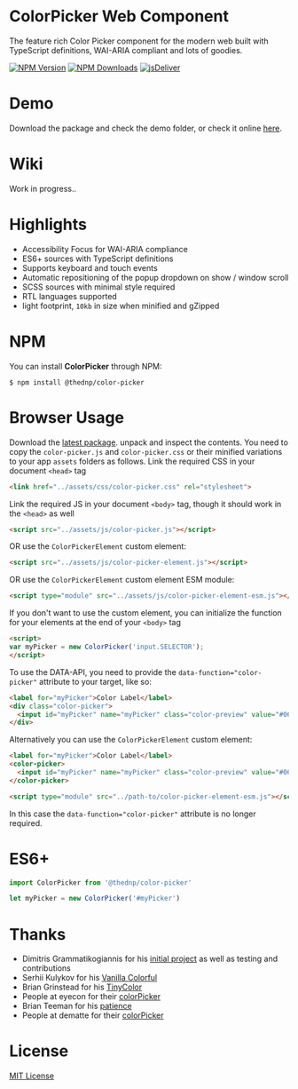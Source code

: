 # ColorPicker Web Component
The feature rich Color Picker component for the modern web built with TypeScript definitions, WAI-ARIA compliant and lots of goodies.

[![NPM Version](https://img.shields.io/npm/v/@thednp/color-picker.svg?style=flat-square)](https://www.npmjs.com/package/@thednp/color-picker)
[![NPM Downloads](https://img.shields.io/npm/dm/@thednp/color-picker.svg?style=flat-square)](http://npm-stat.com/charts.html?package=@thednp/color-picker)
[![jsDeliver](https://data.jsdelivr.com/v1/package/npm/@thednp/color-picker/badge)](https://www.jsdelivr.com/package/npm/@thednp/color-picker)

# Demo
Download the package and check the demo folder, or check it online [here](http://thednp.github.io/color-picker).

# Wiki
Work in progress..

# Highlights
* Accessibility Focus for WAI-ARIA compliance
* ES6+ sources with TypeScript definitions
* Supports keyboard and touch events
* Automatic repositioning of the popup dropdown on show / window scroll
* SCSS sources with minimal style required
* RTL languages supported
* light footprint, `10kb` in size when minified and gZipped

# NPM
You can install **ColorPicker** through NPM:

```
$ npm install @thednp/color-picker
```

# Browser Usage
Download the [latest package](https://github.com/thednp/color-picker/archive/master.zip). unpack and inspect the contents. You need to copy the `color-picker.js` and `color-picker.css` or their minified variations to your app `assets` folders as follows.
Link the required CSS in your document `<head>` tag
```html
<link href="../assets/css/color-picker.css" rel="stylesheet">
```

Link the required JS in your document  `<body>` tag, though it should work in the `<head>` as well
```html
<script src="../assets/js/color-picker.js"></script>
```
OR use the `ColorPickerElement` custom element:
```html
<script src="../assets/js/color-picker-element.js"></script>
```
OR use the `ColorPickerElement` custom element ESM module:
```html
<script type="module" src="../assets/js/color-picker-element-esm.js"></script>
```

If you don't want to use the custom element, you can initialize the function for your elements at the end of your `<body>` tag
```html
<script>
var myPicker = new ColorPicker('input.SELECTOR');
</script>
```

To use the DATA-API, you need to provide the `data-function="color-picker"` attribute to your target, like so:
```html
<label for="myPicker">Color Label</label>
<div class="color-picker">
  <input id="myPicker" name="myPicker" class="color-preview" value="#069" data-function="color-picker">
</div>
```

Alternatively you can use the `ColorPickerElement` custom element:
```html
<label for="myPicker">Color Label</label>
<color-picker>
  <input id="myPicker" name="myPicker" class="color-preview" value="#069">
</color-picker>

<script type="module" src="../path-to/color-picker-element-esm.js"></script>
```
In this case the `data-function="color-picker"` attribute is no longer required.


# ES6+
```javascript
import ColorPicker from '@thednp/color-picker'

let myPicker = new ColorPicker('#myPicker')
```


# Thanks
* Dimitris Grammatikogiannis for his [initial project](https://codepen.io/dgrammatiko/pen/zLvXwR) as well as testing and contributions
* Serhii Kulykov for his [Vanilla Colorful](https://github.com/web-padawan/vanilla-colorful)
* Brian Grinstead for his [TinyColor](https://github.com/bgrins/TinyColor)
* People at eyecon for their [colorPicker](https://www.eyecon.ro/colorpicker/)
* Brian Teeman for his [patience](https://github.com/joomla/joomla-cms/pull/35639)
* People at dematte for their [colorPicker](http://www.dematte.at/colorPicker/)

# License
[MIT License](https://github.com/thednp/color-picker/blob/master/LICENSE)
